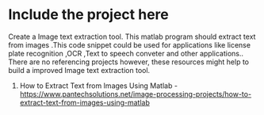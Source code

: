 # Include the project here

Create a Image text extraction tool. This matlab program should extract text from images .This code snippet could be used for applications like license plate recognition ,OCR ,Text to speech conveter and other applications.. There are no referencing projects however, these resources might help to build a improved Image text extraction tool.

1. How to Extract Text from Images Using Matlab - https://www.pantechsolutions.net/image-processing-projects/how-to-extract-text-from-images-using-matlab
